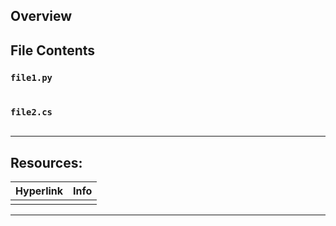 ## Overview

## File Contents

### `file1.py`

```python

```

### `file2.cs`

```c#

```

***
## Resources:

| Hyperlink | Info |
| --------- | ---- |
|           |      |
***
